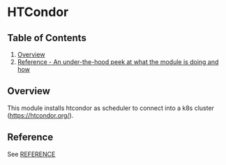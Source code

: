 # HTCondor

## Table of Contents

1. [Overview](#overview)
1. [Reference - An under-the-hood peek at what the module is doing and how](#reference)

## Overview

This module installs htcondor as scheduler to connect into a k8s cluster (https://htcondor.org/).

## Reference

See [REFERENCE](REFERENCE.md)

